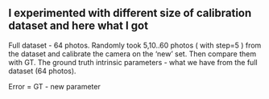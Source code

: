## I experimented with different size of calibration dataset and here what I got

Full dataset - 64 photos. Randomly took 5,10..60 photos ( with step=5 ) from the dataset and calibrate the camera on the ‘new’ set. Then compare them with GT.
The ground truth intrinsic parameters - what we have from the full dataset (64 photos).

Error = GT - new parameter
